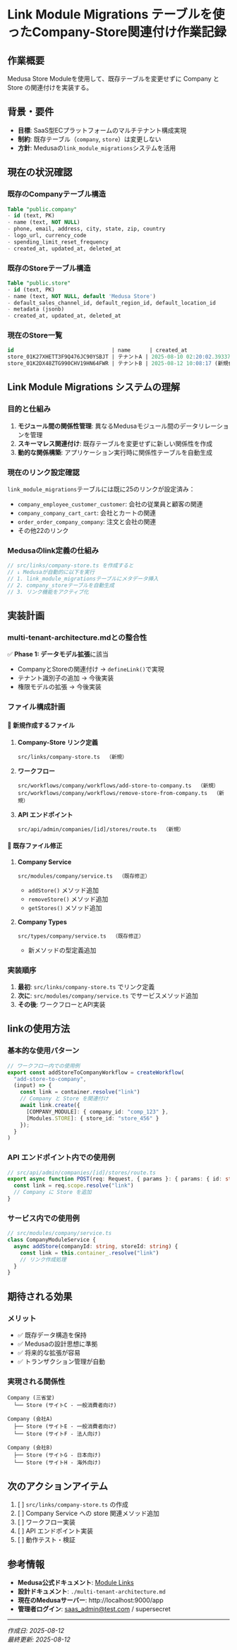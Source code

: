 # Link Module Migrations テーブルを使ったCompany-Store関連付け作業記録

## 作業概要

Medusa Store Moduleを使用して、既存テーブルを変更せずに Company と Store の関連付けを実装する。

## 背景・要件

- **目標**: SaaS型ECプラットフォームのマルチテナント構成実現
- **制約**: 既存テーブル（`company`, `store`）は変更しない
- **方針**: Medusaの`link_module_migrations`システムを活用

## 現在の状況確認

### 既存のCompanyテーブル構造
```sql
Table "public.company"
- id (text, PK)
- name (text, NOT NULL)
- phone, email, address, city, state, zip, country
- logo_url, currency_code
- spending_limit_reset_frequency
- created_at, updated_at, deleted_at
```

### 既存のStoreテーブル構造
```sql
Table "public.store"
- id (text, PK)
- name (text, NOT NULL, default 'Medusa Store')
- default_sales_channel_id, default_region_id, default_location_id
- metadata (jsonb)
- created_at, updated_at, deleted_at
```

### 現在のStore一覧
```sql
id                               | name      | created_at
store_01K27XHETT3F9Q476JC90YSBJT | テナントA | 2025-08-10 02:20:02.393373+09
store_01K2DX48ZTG990CHV19HN64FWR | テナントB | 2025-08-12 10:08:17 (新規作成)
```

## Link Module Migrations システムの理解

### 目的と仕組み
1. **モジュール間の関係性管理**: 異なるMedusaモジュール間のデータリレーションを管理
2. **スキーマレス関連付け**: 既存テーブルを変更せずに新しい関係性を作成
3. **動的な関係構築**: アプリケーション実行時に関係性テーブルを自動生成

### 現在のリンク設定確認
`link_module_migrations`テーブルには既に25のリンクが設定済み：
- `company_employee_customer_customer`: 会社の従業員と顧客の関連
- `company_company_cart_cart`: 会社とカートの関連
- `order_order_company_company`: 注文と会社の関連
- その他22のリンク

### Medusaのlink定義の仕組み
```typescript
// src/links/company-store.ts を作成すると
// ↓ Medusaが自動的に以下を実行
// 1. link_module_migrationsテーブルにメタデータ挿入
// 2. company_storeテーブルを自動生成
// 3. リンク機能をアクティブ化
```

## 実装計画

### multi-tenant-architecture.mdとの整合性
✅ **Phase 1: データモデル拡張**に該当
- CompanyとStoreの関連付け → `defineLink()`で実現
- テナント識別子の追加 → 今後実装
- 権限モデルの拡張 → 今後実装

### ファイル構成計画

#### 📁 新規作成するファイル
1. **Company-Store リンク定義**
   ```
   src/links/company-store.ts  （新規）
   ```

2. **ワークフロー**
   ```
   src/workflows/company/workflows/add-store-to-company.ts  （新規）
   src/workflows/company/workflows/remove-store-from-company.ts  （新規）
   ```

3. **API エンドポイント**
   ```
   src/api/admin/companies/[id]/stores/route.ts  （新規）
   ```

#### 📝 既存ファイル修正
1. **Company Service**
   ```
   src/modules/company/service.ts  （既存修正）
   ```
   - `addStore()` メソッド追加
   - `removeStore()` メソッド追加  
   - `getStores()` メソッド追加

2. **Company Types**
   ```
   src/types/company/service.ts  （既存修正）
   ```
   - 新メソッドの型定義追加

### 実装順序
1. **最初**: `src/links/company-store.ts` でリンク定義
2. **次に**: `src/modules/company/service.ts` でサービスメソッド追加
3. **その後**: ワークフローとAPI実装

## linkの使用方法

### 基本的な使用パターン
```typescript
// ワークフロー内での使用例
export const addStoreToCompanyWorkflow = createWorkflow(
  "add-store-to-company",
  (input) => {
    const link = container.resolve("link")
    // Company と Store を関連付け
    await link.create({
      [COMPANY_MODULE]: { company_id: "comp_123" },
      [Modules.STORE]: { store_id: "store_456" }
    });
  }
)
```

### API エンドポイント内での使用例
```typescript
// src/api/admin/companies/[id]/stores/route.ts
export async function POST(req: Request, { params }: { params: { id: string } }) {
  const link = req.scope.resolve("link")
  // Company に Store を追加
}
```

### サービス内での使用例
```typescript
// src/modules/company/service.ts
class CompanyModuleService {
  async addStore(companyId: string, storeId: string) {
    const link = this.container_.resolve("link")
    // リンク作成処理
  }
}
```

## 期待される効果

### メリット
- ✅ 既存データ構造を保持
- ✅ Medusaの設計思想に準拠
- ✅ 将来的な拡張が容易
- ✅ トランザクション管理が自動

### 実現される関係性
```
Company (三省堂)
  └── Store (サイトC - 一般消費者向け)

Company (会社A)
  ├── Store (サイトE - 一般消費者向け)
  └── Store (サイトF - 法人向け)

Company (会社B)
  ├── Store (サイトG - 日本向け)
  └── Store (サイトH - 海外向け)
```

## 次のアクションアイテム

1. [ ] `src/links/company-store.ts` の作成
2. [ ] Company Service への store 関連メソッド追加
3. [ ] ワークフロー実装
4. [ ] API エンドポイント実装
5. [ ] 動作テスト・検証

## 参考情報

- **Medusa公式ドキュメント**: [Module Links](https://docs.medusajs.com/learn/fundamentals/module-links)
- **設計ドキュメント**: `./multi-tenant-architecture.md`
- **現在のMedusaサーバー**: http://localhost:9000/app
- **管理者ログイン**: saas_admin@test.com / supersecret

---

*作成日: 2025-08-12*  
*最終更新: 2025-08-12*